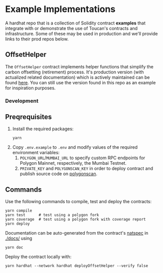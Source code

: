 # Example Implementations

A hardhat repo that is a collection of Solidity contract **examples** that integrate with or demonstrate the use of Toucan's contracts and infrastructure. Some of these may be used in production and we'll provide links to their prod repos below.

## OffsetHelper

The `OffsetHelper` contract implements helper functions that simplify the carbon offsetting (retirement) process. It's production version (with actualized related documentation) which is actively maintained can be found [here](https://github.com/ToucanProtocol/OffsetHelper). You can still use the version found in this repo as an example for inspiration purposes.

### Development

## Preqrequisites

1. Install the required packages:
   ```
   yarn
   ```
2. Copy `.env.example` to `.env` and modify values of the required environment variables:
   1. `POLYGON_URL`/`MUMBAI_URL` to specify custom RPC endpoints for Polygon Mainnet, respectively, the Mumbai Testnet.
   2. `PRIVATE_KEY` and `POLYGONSCAN_KEY` in order to deploy contract and publish source code on [polygonscan](https://polygonscan.com).

## Commands

Use the following commands to compile, test and deploy the contracts:

```
yarn compile
yarn test      # test using a polygon fork
yarn coverage  # test using a polygon fork with coverage report
yarn deploy
```

Documentation can be auto-generated from the contract's [natspec](https://docs.soliditylang.org/en/latest/natspec-format.html) in [./docs/](./docs/) using

```
yarn doc
```

Deploy the contract locally with:

```
yarn hardhat --network hardhat deployOffsetHelper --verify false
```

